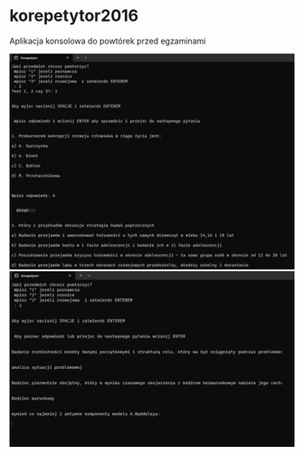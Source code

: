# korepetytor2016
Aplikacja konsolowa do powtórek przed egzaminami

![quiz](korepetytor-quiz.png)
![fiszki](korepetytor-fiszki.png)
